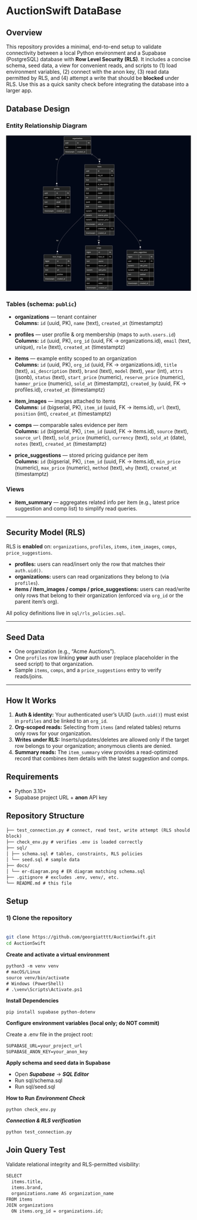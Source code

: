 # AuctionSwift DataBase
## Overview
This repository provides a minimal, end-to-end setup to validate connectivity between a local Python environment and a Supabase (PostgreSQL) database with **Row Level Security (RLS)**. It includes a concise schema, seed data, a view for convenient reads, and scripts to (1) load environment variables, (2) connect with the anon key, (3) read data permitted by RLS, and (4) attempt a write that should be **blocked** under RLS. Use this as a quick sanity check before integrating the database into a larger app.


## Database Design

### Entity Relationship Diagram

![ER Diagram](./docs/er-diagram.png)


### Tables (schema: `public`)

- **organizations** — tenant container  
  **Columns:** `id` (uuid, PK), `name` (text), `created_at` (timestamptz)

- **profiles** — user profile & org membership (maps to `auth.users.id`)  
  **Columns:** `id` (uuid, PK), `org_id` (uuid, FK → organizations.id), `email` (text, unique), `role` (text), `created_at` (timestamptz)

- **items** — example entity scoped to an organization  
  **Columns:** `id` (uuid, PK), `org_id` (uuid, FK → organizations.id), `title` (text), `ai_description` (text), `brand` (text), `model` (text), `year` (int), `attrs` (jsonb), `status` (text), `start_price` (numeric), `reserve_price` (numeric), `hammer_price` (numeric), `sold_at` (timestamptz), `created_by` (uuid, FK → profiles.id), `created_at` (timestamptz)

- **item_images** — images attached to items  
  **Columns:** `id` (bigserial, PK), `item_id` (uuid, FK → items.id), `url` (text), `position` (int), `created_at` (timestamptz)

- **comps** — comparable sales evidence per item  
  **Columns:** `id` (bigserial, PK), `item_id` (uuid, FK → items.id), `source` (text), `source_url` (text), `sold_price` (numeric), `currency` (text), `sold_at` (date), `notes` (text), `created_at` (timestamptz)

- **price_suggestions** — stored pricing guidance per item  
  **Columns:** `id` (bigserial, PK), `item_id` (uuid, FK → items.id), `min_price` (numeric), `max_price` (numeric), `method` (text), `why` (text), `created_at` (timestamptz)

### Views

- **item_summary** — aggregates related info per item (e.g., latest price suggestion and comp list) to simplify read queries.

---

## Security Model (RLS)

RLS is **enabled** on: `organizations`, `profiles`, `items`, `item_images`, `comps`, `price_suggestions`.

- **profiles:** users can read/insert only the row that matches their `auth.uid()`.  
- **organizations:** users can read organizations they belong to (via `profiles`).  
- **items / item_images / comps / price_suggestions:** users can read/write only rows that belong to their organization (enforced via `org_id` or the parent item’s org).

All policy definitions live in `sql/rls_policies.sql`.

---

## Seed Data

- One organization (e.g., “Acme Auctions”).  
- One `profiles` row linking **your** auth user (replace placeholder in the seed script) to that organization.  
- Sample `items`, `comps`, and a `price_suggestions` entry to verify reads/joins.

---

## How It Works

1. **Auth & identity:** Your authenticated user’s UUID (`auth.uid()`) must exist in `profiles` and be linked to an `org_id`.  
2. **Org-scoped reads:** Selecting from `items` (and related tables) returns only rows for your organization.  
3. **Writes under RLS:** Inserts/updates/deletes are allowed only if the target row belongs to your organization; anonymous clients are denied.  
4. **Summary reads:** The `item_summary` view provides a read-optimized record that combines item details with the latest suggestion and comps.



## Requirements
- Python 3.10+
- Supabase project URL + **anon** API key



## Repository Structure

```
├── test_connection.py # connect, read test, write attempt (RLS should block)
├── check_env.py # verifies .env is loaded correctly
├── sql/
│ ├── schema.sql # tables, constraints, RLS policies
│ └── seed.sql # sample data
├── docs/
│ └── er-diagram.png # ER diagram matching schema.sql
├── .gitignore # excludes .env, venv/, etc.
└── README.md # this file

```




## Setup

### 1) Clone the repository
```bash

git clone https://github.com/georgiatttt/AuctionSwift.git
cd AuctionSwift

```
**Create and activate a virtual environment**
```
python3 -m venv venv
# macOS/Linux
source venv/bin/activate
# Windows (PowerShell)
# .\venv\Scripts\Activate.ps1
```
**Install Dependencies**
```
pip install supabase python-dotenv
```
**Configure environment variables (local only; do NOT commit)**

Create a .env file in the project root:
```
SUPABASE_URL=your_project_url
SUPABASE_ANON_KEY=your_anon_key
```
**Apply schema and seed data in Supabase**

- Open ***Supabase*** -> ***SQL Editor***
- Run sql/schema.sql
- Run sql/seed.sql

**How to Run**
***Environment Check***
```
python check_env.py
```
***Connection & RLS verification***
```
python test_connection.py
```
## Join Query Test
Validate relational integrity and RLS-permitted visibility:
```
SELECT 
  items.title,
  items.brand,
  organizations.name AS organization_name
FROM items
JOIN organizations
  ON items.org_id = organizations.id;
```

